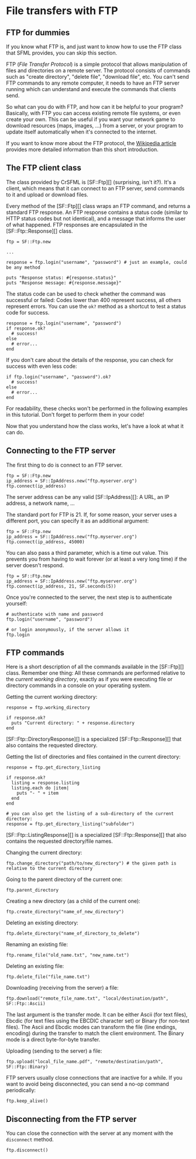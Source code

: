 # File transfers with FTP

## FTP for dummies

If you know what FTP is, and just want to know how to use the FTP class that SFML provides, you can skip this section.

FTP (*File Transfer Protocol*) is a simple protocol that allows manipulation of files and directories on a remote server. The protocol consists of commands such as "create directory", "delete file", "download file", etc. You can't send FTP commands to any remote computer, it needs to have an FTP server running which can understand and execute the commands that clients send.

So what can you do with FTP, and how can it be helpful to your program? Basically, with FTP you can access existing remote file systems, or even create your own. This can be useful if you want your network game to download resources (maps, images, ...) from a server, or your program to update itself automatically when it's connected to the internet.

If you want to know more about the FTP protocol, the [Wikipedia article](http://en.wikipedia.org/wiki/File_Transfer_Protocol "FTP on wikipedia") provides more detailed information than this short introduction.

## The FTP client class

The class provided by CrSFML is [SF::Ftp][] (surprising, isn't it?). It's a client, which means that it can connect to an FTP server, send commands to it and upload or download files.

Every method of the [SF::Ftp][] class wraps an FTP command, and returns a standard FTP response. An FTP response contains a status code (similar to HTTP status codes but not identical), and a message that informs the user of what happened. FTP responses are encapsulated in the [SF::Ftp::Response][] class.

```crystal
ftp = SF::Ftp.new

...

response = ftp.login("username", "password") # just an example, could be any method

puts "Response status: #{response.status}"
puts "Response message: #{response.message}"
```

The status code can be used to check whether the command was successful or failed: Codes lower than 400 represent success, all others represent errors. You can use the `ok?` method as a shortcut to test a status code for success.

```crystal
response = ftp.login("username", "password")
if response.ok?
  # success!
else
  # error...
end
```

If you don't care about the details of the response, you can check for success with even less code:

```crystal
if ftp.login("username", "password").ok?
  # success!
else
  # error...
end
```

For readability, these checks won't be performed in the following examples in this tutorial. Don't forget to perform them in your code!

Now that you understand how the class works, let's have a look at what it can do.

## Connecting to the FTP server

The first thing to do is connect to an FTP server.

```crystal
ftp = SF::Ftp.new
ip_address = SF::IpAddress.new("ftp.myserver.org")
ftp.connect(ip_address)
```

The server address can be any valid [SF::IpAddress][]: A URL, an IP address, a network name, ...

The standard port for FTP is 21. If, for some reason, your server uses a different port, you can specify it as an additional argument:

```crystal
ftp = SF::Ftp.new
ip_address = SF::IpAddress.new("ftp.myserver.org")
ftp.connect(ip_address, 45000)
```

You can also pass a third parameter, which is a time out value. This prevents you from having to wait forever (or at least a very long time) if the server doesn't respond.

```crystal
ftp = SF::Ftp.new
ip_address = SF::IpAddress.new("ftp.myserver.org")
ftp.connect(ip_address, 21, SF.seconds(5))
```

Once you're connected to the server, the next step is to authenticate yourself:

```crystal
# authenticate with name and password
ftp.login("username", "password")

# or login anonymously, if the server allows it
ftp.login
```

## FTP commands

Here is a short description of all the commands available in the [SF::Ftp][] class. Remember one thing: All these commands are performed relative to the *current working directory*, exactly as if you were executing file or directory commands in a console on your operating system.

Getting the current working directory:

```crystal
response = ftp.working_directory

if response.ok?
  puts "Current directory: " + response.directory
end
```

[SF::Ftp::DirectoryResponse][] is a specialized [SF::Ftp::Response][] that also contains the requested directory.

Getting the list of directories and files contained in the current directory:

```crystal
response = ftp.get_directory_listing

if response.ok?
  listing = response.listing
  listing.each do |item|
    puts "- " + item
  end
end

# you can also get the listing of a sub-directory of the current directory:
response = ftp.get_directory_listing("subfolder")
```

[SF::Ftp::ListingResponse][] is a specialized [SF::Ftp::Response][] that also contains the requested directory/file names.

Changing the current directory:

```crystal
ftp.change_directory("path/to/new_directory") # the given path is relative to the current directory
```

Going to the parent directory of the current one:

```crystal
ftp.parent_directory
```

Creating a new directory (as a child of the current one):

```crystal
ftp.create_directory("name_of_new_directory")
```

Deleting an existing directory:

```crystal
ftp.delete_directory("name_of_directory_to_delete")
```

Renaming an existing file:

```crystal
ftp.rename_file("old_name.txt", "new_name.txt")
```

Deleting an existing file:

```crystal
ftp.delete_file("file_name.txt")
```

Downloading (receiving from the server) a file:

```crystal
ftp.download("remote_file_name.txt", "local/destination/path", SF::Ftp::Ascii)
```

The last argument is the transfer mode. It can be either Ascii (for text files), Ebcdic (for text files using the EBCDIC character set) or Binary (for non-text files). The Ascii and Ebcdic modes can transform the file (line endings, encoding) during the transfer to match the client environment. The Binary mode is a direct byte-for-byte transfer.

Uploading (sending to the server) a file:

```crystal
ftp.upload("local_file_name.pdf", "remote/destination/path", SF::Ftp::Binary)
```

FTP servers usually close connections that are inactive for a while. If you want to avoid being disconnected, you can send a no-op command periodically:

```crystal
ftp.keep_alive()
```

## Disconnecting from the FTP server

You can close the connection with the server at any moment with the `disconnect` method.

```crystal
ftp.disconnect()
```
